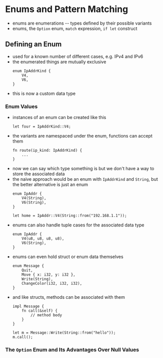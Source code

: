 # Enums and Pattern Matching

- enums are enumerations -- types defined by their possible variants
- enums, the `Option` enum, `match` expression, `if let` construct

## Defining an Enum

- used for a known number of different cases, e.g. IPv4 and IPv6
- the enumerated things are mutually exclusive
    ```
    enum IpAddrKind {
        V4,
        V6,
    }
    ```
- this is now a custom data type

### Enum Values

- instances of an enum can be created like this
    ```
    let four = IpAddrKind::V4;
    ```
- the variants are namespaced under the enum, functions can accept them
    ```
    fn route(ip_kind: IpAddrKind) {
        ...
    }
    ```
- now we can say which type something is but we don't have a way to store the
associated data
- the naive approach would be an enum with `IpAddrKind` and `String`, but the
better alternative is just an enum
    ```
    enum IpAddr {
        V4(String),
        V6(String),
    }

    let home = IpAddr::V4(String::from("192.168.1.1"));
    ```
- enums can also handle tuple cases for the associated data type
    ```
    enum IpAddr {
        V4(u8, u8, u8, u8),
        V6(String),
    }
    ```
- enums can even hold struct or enum data themselves
    ```
    enum Message {
        Quit,
        Move { x: i32, y: i32 },
        Write(String),
        ChangeColor(i32, i32, i32),
    }
    ```
- and like structs, methods can be associated with them
    ```
    impl Message {
        fn call(&self) {
            // method body 
        }
    }
    
    let m = Message::Write(String::from("hello"));
    m.call();
    ```

### The `Option` Enum and Its Advantages Over Null Values
